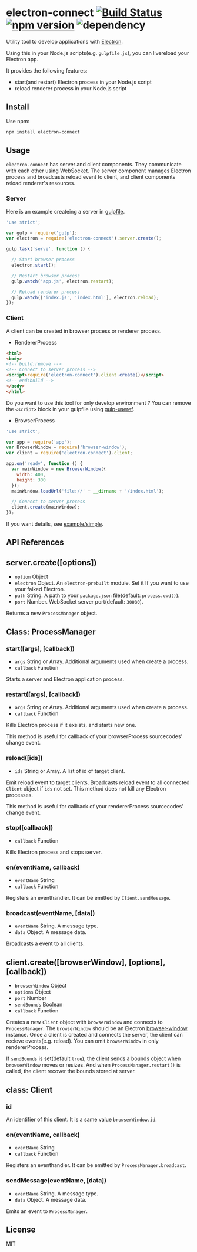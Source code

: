 # electron-connect [![Build Status](https://travis-ci.org/Quramy/electron-connect.svg?branch=master)](https://travis-ci.org/Quramy/electron-connect) [![npm version](https://badge.fury.io/js/electron-connect.svg)](http://badge.fury.io/js/electron-connect) ![dependency](https://david-dm.org/quramy/electron-connect.svg)
Utility tool to develop applications with [Electron](http://electron.atom.io/).

Using this in your Node.js scripts(e.g. `gulpfile.js`), you can livereload your Electron app.

It provides the following features:

* start(and restart) Electron process in your Node.js script
* reload renderer process in your Node.js script

## Install
Use npm:

```bash
npm install electron-connect
```

## Usage
`electron-connect` has server and client components. They communicate with each other using WebSocket.
The server component manages Electron process and broadcasts reload event to client, and client components reload renderer's resources.

### Server
Here is an example createing a server in [gulpfile](http://gulpjs.com/).

```js
'use strict';

var gulp = require('gulp');
var electron = require('electron-connect').server.create();

gulp.task('serve', function () {

  // Start browser process
  electron.start();

  // Restart browser process
  gulp.watch('app.js', electron.restart);

  // Reload renderer process
  gulp.watch(['index.js', 'index.html'], electron.reload);
});
```

### Client
A client can be created in browser process or renderer process.

* RendererProcess
```html
<html>
<body>
<!-- build:remove -->
<!-- Connect to server process -->
<script>require('electron-connect').client.create()</script>
<!-- end:build -->
</body>
</html>
```

Do you want to use this tool for only develop environment ?
You can remove the `<script>` block in your gulpfile using [gulp-useref](https://www.npmjs.com/package/gulp-useref#usage).

* BrowserProcess 

```js
'use strict';

var app = require('app');
var BrowserWindow = require('browser-window');
var client = require('electron-connect').client;

app.on('ready', function () {
  var mainWindow = new BrowserWindow({
    width: 400,
    height: 300
  });
  mainWindow.loadUrl('file://' + __dirname + '/index.html');

  // Connect to server process
  client.create(mainWindow);
});
```

If you want details, see [example/simple](example/simple).

## API References

## server.create([options])

* `option` Object
 * `electron` Object. An `electron-prebuilt` module. Set it If you want to use your falked Electron.
 * `path` String. A path to your `package.json` file(default: `process.cwd()`).
 * `port` Number. WebSocket server port(default: `30080`).

Returns a new `ProcessManager` object.

## Class: ProcessManager

### start([args], [callback])

* `args` String or Array. Additional arguments used when create a process.
* `callback` Function

Starts a server and Electron application process.

### restart([args], [callback])

* `args` String or Array. Additional arguments used when create a process.
* `callback` Function

Kills Electron process if it exsists, and starts new one.

This method is useful for callback of your browserProcess sourcecodes' change event.

### reload([ids])

* `ids` String or Array. A list of id of target client.

Emit reload event to target clients. Broadcasts reload event to all connected `Client` object if `ids` not set.
This method does not kill any Electron processes.

This method is useful for callback of your rendererProcess sourcecodes' change event.

### stop([callback])

* `callback` Function

Kills Electron process and stops server.

### on(eventName, callback)

* `eventName` String
* `callback` Function

Registers an eventhandler. It can be emitted by `Client.sendMessage`.

### broadcast(eventName, [data])

* `eventName` String. A message type.
* `data` Object. A message data.

Broadcasts a event to all clients.

## client.create([browserWindow], [options], [callback])

* `browserWindow` Object
* `options` Object
 * `port` Number
 * `sendBounds` Boolean
* `callback` Function

Creates a new `Client` object with `browserWindow` and connects to `ProcessManager`. The `browserWindow` should be an Electron [browser-window](https://github.com/atom/electron/blob/master/docs/api/browser-window.md) instance.
Once a client is created and connects the server, the client can recieve events(e.g. reload).
You can omit `browserWindow` in only rendererProcess.

If `sendBounds` is set(default `true`), the client sends a bounds object when `browserWindow` moves or resizes.
And when `ProcessManager.restart()` is called, the client recover the bounds stored at server.

## class: Client

### id

An identifier of this client. It is a same value `browserWindow.id`.

### on(eventName, callback)

* `eventName` String
* `callback` Function

Registers an eventhandler. It can be emitted by `ProcessManager.broadcast`.

### sendMessage(eventName, [data])

* `eventName` String. A message type.
* `data` Object. A message data.

Emits an event to `ProcessManager`.

## License
MIT
